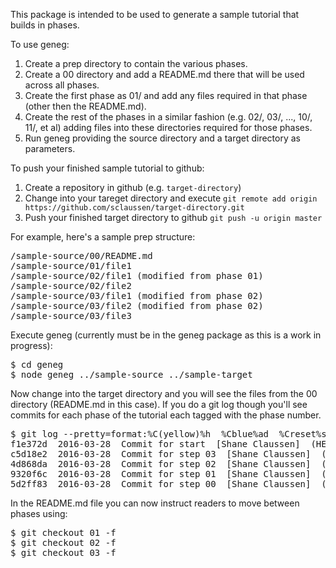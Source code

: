 This package is intended to be used to generate a sample tutorial that
builds in phases.

To use geneg:

1. Create a prep directory to contain the various phases.
1. Create a 00 directory and add a README.md there that will be used across all phases.
1. Create the first phase as 01/ and add any files required in that phase (other then the README.md).
1. Create the rest of the phases in a similar fashion (e.g. 02/, 03/, ..., 10/, 11/, et al) adding files into these directories required for those phases.
1. Run geneg providing the source directory and a target directory as parameters.

To push your finished sample tutorial to github:

1. Create a repository in github (e.g. `target-directory`)
1. Change into your tareget directory and execute
   `git remote add origin https://github.com/sclaussen/target-directory.git`
1. Push your finished target directory to github
   `git push -u origin master`

For example, here's a sample prep structure:

<pre>
/sample-source/00/README.md
/sample-source/01/file1
/sample-source/02/file1 (modified from phase 01)
/sample-source/02/file2
/sample-source/03/file1 (modified from phase 02)
/sample-source/03/file2 (modified from phase 02)
/sample-source/03/file3
</pre>

Execute geneg (currently must be in the geneg package as this is a
work in progress):

<pre>
$ cd geneg
$ node geneg ../sample-source ../sample-target
</pre>

Now change into the target directory and you will see the files from
the 00 directory (README.md in this case).  If you do a git log though
you'll see commits for each phase of the tutorial each tagged with the
phase number.

<pre>
$ git log --pretty=format:%C(yellow)%h  %Cblue%ad  %Creset%s%Cgreen  [%cn] %Cred%d --decorate --date=short
f1e372d  2016-03-28  Commit for start  [Shane Claussen]  (HEAD -> master, tag: start)
c5d18e2  2016-03-28  Commit for step 03  [Shane Claussen]  (tag: 03)
4d868da  2016-03-28  Commit for step 02  [Shane Claussen]  (tag: 02)
9320f6c  2016-03-28  Commit for step 01  [Shane Claussen]  (tag: 01)
5d2ff83  2016-03-28  Commit for step 00  [Shane Claussen]  (tag: 00)
</pre>

In the README.md file you can now instruct readers to move between
phases using:

<pre>
$ git checkout 01 -f
$ git checkout 02 -f
$ git checkout 03 -f
</pre>
